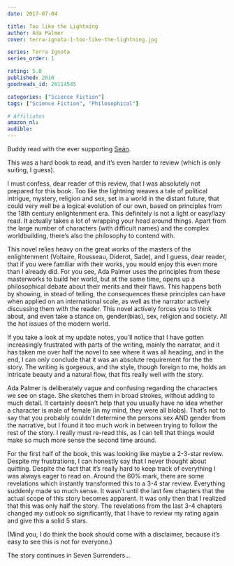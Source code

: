 ```yaml
---
date: 2017-07-04

title: Too like the Lightning
author: Ada Palmer
cover: terra-ignota-1-too-like-the-lightning.jpg

series: Terra Ignota
series_order: 1

rating: 5.0
published: 2016
goodreads_id: 26114545

categories: ["Science Fiction"]
tags: ["Science Fiction", "Philosophical"]

# Affiliates
amazon_nl: 
audible: 
---
```


Buddy read with the ever supporting [Seán](https://www.goodreads.com/user/show/13649278-se-n).

<!--more-->

This was a hard book to read, and it’s even harder to review (which is only suiting, I guess).

I must confess, dear reader of this review, that I was absolutely not prepared for this book. Too like the lightning weaves a tale of political intrigue, mystery, religion and sex, set in a world in the distant future, that could very well be a logical evolution of our own, based on principles from the 18th century enlightenment era.
This definitely is not a light or easy/lazy read. It actually takes a lot of wrapping your head around things. Apart from the large number of characters (with difficult names) and the complex worldbuilding, there’s also the philosophy to contend with.

This novel relies heavy on the great works of the masters of the enlightenment (Voltaire, Rousseau, Diderot, Sade), and I guess, dear reader, that if you were familiar with their works, you would enjoy this even more than I already did. For you see, Ada Palmer uses the principles from these masterworks to build her world, but at the same time, opens up a philosophical debate about their merits and their flaws. This happens both by showing, in stead of telling, the consequences these principles can have when applied on an international scale, as well as the narrator actively discussing them with the reader. This novel actively forces you to think about, and even take a stance on, gender(bias), sex, religion and society. All the hot issues of the modern world.

If you take a look at my update notes, you’ll notice that I have gotten increasingly frustrated with parts of the writing, mainly the narrator, and it has taken me over half the novel to see where it was all heading, and in the end, I can only conclude that it was an absolute requirement for the the story. The writing is gorgeous, and the style, though foreign to me, holds an intricate beauty and a natural flow, that fits really well with the story.

Ada Palmer is deliberately vague and confusing regarding the characters we see on stage. She sketches them in broad strokes, without adding to much detail. It certainly doesn’t help that you usually have no idea whether a character is male of female (in my mind, they were all blobs). That’s not to say that you probably couldn’t determine the persons sex AND gender from the narrative, but I found it too much work in between trying to follow the rest of the story. I really must re-read this, as I can tell that things would make so much more sense the second time around.

For the first half of the book, this was looking like maybe a 2-3-star review. Despite my frustrations, I can honestly say that I never thought about quitting. Despite the fact that it’s really hard to keep track of everything I was always eager to read on. Around the 60% mark, there are some revelations which instantly transformed this to a 3-4 star review. Everything suddenly made so much sense. It wasn’t until the last few chapters that the actual scope of this story becomes apparent. It was only then that I realized that this was only half the story.
The revelations from the last 3-4 chapters changed my outlook so significantly, that I have to review my rating again and give this a solid 5 stars.

(Mind you, I do think the book should come with a disclaimer, because it’s easy to see this is not for everyone.)

The story continues in Seven Surrenders…
